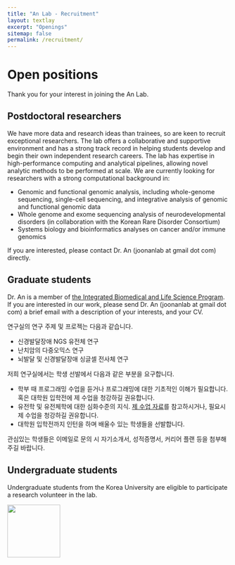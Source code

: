 ```yaml
---
title: "An Lab - Recruitment"
layout: textlay
excerpt: "Openings"
sitemap: false
permalink: /recruitment/
---
```


# Open positions

Thank you for your interest in joining the An Lab.

## Postdoctoral researchers

We have more data and research ideas than trainees, so are keen to recruit exceptional researchers. The lab offers a collaborative and supportive environment and has a strong track record in helping students develop and begin their own independent research careers. The lab has expertise in high-performance computing and analytical pipelines, allowing novel analytic methods to be performed at scale. We are currently looking for researchers with a strong computational background in:

- Genomic and functional genomic analysis, including whole-genome sequencing, single-cell sequencing, and integrative analysis of genomic and functional genomic data
- Whole genome and exome sequencing analysis of neurodevelopmental disorders (in collaboration with the Korean Rare Disorder Consortium)
- Systems biology and bioinformatics analyses on cancer and/or immune genomics 

If you are interested, please contact Dr. An (joonanlab at gmail dot com) directly.

## Graduate students

Dr. An is a member of [the Integrated Biomedical and Life Science Program](http://chsold.korea.ac.kr/front/chsen/html/index.html?_ga=2.111493764.1440501719.1549452630-233976143.1526431482). If you are interested in our work, please send Dr. An (joonanlab at gmail dot com) a brief email with a description of your interests, and your CV.

연구실의 연구 주제 및 프로젝는 다음과 같습니다.

- 신경발달장애 NGS 유전체 연구
- 난치암의 다중오믹스 연구 
- 뇌발달 및 신경발달장애 싱글셀 전사체 연구

저희 연구실에서는 학생 선발에서 다음과 같은 부분을 요구합니다.

- 학부 때 프로그래밍 수업을 듣거나 프로그래밍에 대한 기초적인 이해가 필요합니다. 혹은 대학원 입학전에 제 수업을 청강하길 권유합니다.
- 유전학 및 유전체학에 대한 심화수준의 지식. [제 수업 자료](https://github.com/joonanlab/BSMS205_2019Spring)를 참고하시거나, 필요시 제 수업을 청강하길 권유합니다.
- 대학원 입학전까지 인턴을 하며 배울수 있는 학생들을 선발합니다. 

관심있는 학생들은 이메일로 문의 시 자기소개서, 성적증명서, 커리어 플랜 등을 첨부해주길 바랍니다.

## Undergraduate students

Undergraduate students from the Korea University are eligible to participate a research volunteer in the lab.

<img src="{{ site.url }}{{ site.baseurl }}/images/logopic/anlab.png" style="width: 120px">
